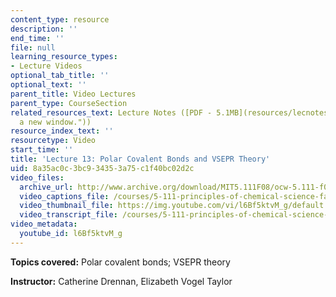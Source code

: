 ```yaml
---
content_type: resource
description: ''
end_time: ''
file: null
learning_resource_types:
- Lecture Videos
optional_tab_title: ''
optional_text: ''
parent_title: Video Lectures
parent_type: CourseSection
related_resources_text: Lecture Notes ([PDF - 5.1MB](resources/lecnotes13 "Open in
  a new window."))
resource_index_text: ''
resourcetype: Video
start_time: ''
title: 'Lecture 13: Polar Covalent Bonds and VSEPR Theory'
uid: 8a35ac0c-3bc9-3435-3a75-c1f40bc02d2c
video_files:
  archive_url: http://www.archive.org/download/MIT5.111F08/ocw-5.111-f08-lec13_300k.mp4
  video_captions_file: /courses/5-111-principles-of-chemical-science-fall-2008/cd4aa83ef94b503eb18e4d96a4fa5958_l6Bf5ktvM_g.vtt
  video_thumbnail_file: https://img.youtube.com/vi/l6Bf5ktvM_g/default.jpg
  video_transcript_file: /courses/5-111-principles-of-chemical-science-fall-2008/7b962d1484ed5d819cd060e6e0e072b1_l6Bf5ktvM_g.pdf
video_metadata:
  youtube_id: l6Bf5ktvM_g
---
```


**Topics covered:** Polar covalent bonds; VSEPR theory

**Instructor:** Catherine Drennan, Elizabeth Vogel Taylor